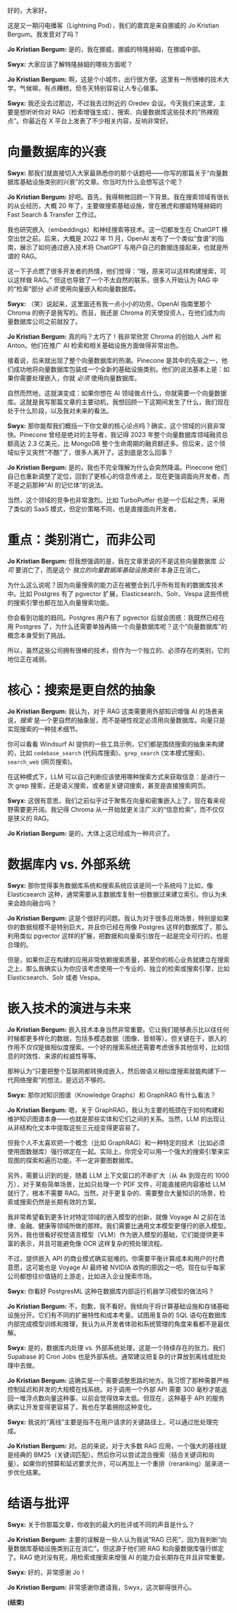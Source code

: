 好的，大家好。

这是又一期闪电播客（Lightning Pod），我们的嘉宾是来自挪威的 Jo Kristian Bergum。我发音对了吗？

**Jo Kristian Bergum:** 是的，我在挪威，挪威的特隆赫姆，在挪威中部。

**Swyx:** 大家应该了解特隆赫姆的哪些方面呢？

**Jo Kristian Bergum:** 啊，这是个小城市，出行很方便。这里有一所很棒的技术大学。气候嘛，有点糟糕，但冬天特别容易让人专心做事。

**Swyx:** 我还没去过那边，不过我去过附近的 Oredev 会议。今天我们来这里，主要是想听听你对 RAG（检索增强生成）、搜索、向量数据库这些技术的“热辣观点”。你最近在 X 平台上发表了不少相关内容，反响非常好。

# 向量数据库的兴衰

**Swyx:** 那我们就直接切入大家最熟悉你的那个话题吧——你写的那篇关于“向量数据库基础设施类别的兴衰”的文章。你当时为什么会想写这个呢？

**Jo Kristian Bergum:** 好吧。首先，我得稍微回顾一下背景。我在搜索领域有很长的从业经历，大概 20 年了，主要做搜索基础设施，曾在雅虎和挪威特隆赫姆的 Fast Search & Transfer 工作过。

我也研究嵌入（embeddings）和神经搜索等技术。这一切都发生在 ChatGPT 横空出世之前。后来，大概是 2022 年 11 月，OpenAI 发布了一个类似“食谱”的指南，展示了如何通过嵌入技术将 ChatGPT 与用户自己的数据连接起来，也就是所谓的 RAG。

这一下子点燃了很多开发者的热情，他们觉得：“哦，原来可以这样构建搜索，可以这样做 RAG。” 但这也导致了一个不太自然的联系，很多人开始认为 RAG 中的“检索”部分 *必须* 使用向量嵌入和向量数据库。

**Swyx:** （笑）说起来，这里面还有我一点小小的功劳。OpenAI 指南里那个 Chroma 的例子是我写的。而且，我还是 Chroma 的天使投资人，在他们成为向量数据库公司之前就投了。

**Jo Kristian Bergum:** 真的吗？太巧了！我非常欣赏 Chroma 的创始人 Jeff 和 Anton。他们在推广 AI 检索和相关基础设施方面做得非常出色。

接着说，后来就出现了整个向量数据库的热潮。Pinecone 是其中的先驱之一，他们成功地将向量数据库包装成一个全新的基础设施类别。他们的说法基本上是：如果你需要处理嵌入，你就 *必须* 使用向量数据库。

自然而然地，这就演变成：如果你想在 AI 领域做点什么，你就需要一个向量数据库。这就是我写那篇文章的主要动机，我想回顾一下这期间发生了什么，我们现在处于什么阶段，以及我对未来的看法。

**Swyx:** 那你能帮我们概括一下你文章的核心论点吗？确实，这个领域的兴衰非常快。Pinecone 曾经是绝对的主导者，我记得 2023 年整个向量数据库领域融资总额高达 2.3 亿美元，比 MongoDB 整个生命周期的融资额还多。但后来，这个领域似乎又突然“不酷”了，很多人离开了。这到底是怎么回事？

**Jo Kristian Bergum:** 是的，我也不完全理解为什么会突然降温。Pinecone 他们自己也重新调整了定位，回到了更核心的信息传递上，现在更强调面向开发者，而不是之前那种“AI 的记忆体”的说法。

当然，这个领域的竞争也非常激烈。比如 TurboPuffer 也是一个后起之秀，采用了类似的 SaaS 模式，但定价策略不同，也是直接面向开发者。

# 重点：类别消亡，而非公司

**Jo Kristian Bergum:** 但我想强调的是，我在文章里说的不是这些向量数据库 *公司* 要消亡了，而是这个 *独立的向量数据库基础设施类别* 本身正在消亡。

为什么这么说呢？因为向量搜索的能力正在被整合到几乎所有现有的数据库技术中。比如 Postgres 有了 pgvector 扩展，Elasticsearch、Solr、Vespa 这些传统的搜索引擎也都在加入向量搜索功能。

你会看到功能的趋同。Postgres 用户有了 pgvector 后就会困惑：我既然已经在用 Postgres 了，为什么还需要单独再搞一个向量数据库呢？这个“向量数据库”的概念本身受到了挑战。

所以，虽然这些公司拥有很棒的技术，但作为一个独立的、必须存在的类别，它的地位正在减弱。

# 核心：搜索是更自然的抽象

**Jo Kristian Bergum:** 我认为，对于 RAG 这类需要用外部知识增强 AI 的场景来说，*搜索* 是一个更自然的抽象层，而不是硬性规定必须用向量数据库。向量只是实现搜索的一种技术细节。

你可以看看 Windsurf AI 提供的一些工具示例，它们都是围绕搜索的抽象来构建的，比如 `codebase_search` (代码库搜索)、`grep_search` (文本模式搜索)、`search_web` (网页搜索)。

在这种模式下，LLM 可以自己判断应该使用哪种搜索方式来获取信息：是进行一次 grep 搜索，还是语义搜索，或者是关键词搜索，甚至是直接搜索网页。

**Swyx:** 这很有意思。我们之前似乎过于聚焦在向量和密集嵌入上了，现在看来视野需要更开阔。我记得 Chroma 从一开始就更关注广义的“信息检索”，而不仅仅是狭义的 RAG。

**Jo Kristian Bergum:** 是的，大体上这已经成为一种共识了。

# 数据库内 vs. 外部系统

**Swyx:** 那你觉得事务数据库系统和搜索系统应该是同一个系统吗？比如，像 Elasticsearch 这种，通常需要从主数据库复制一份数据过来建立索引。你认为未来会趋向融合吗？

**Jo Kristian Bergum:** 这是个很好的问题。我认为对于很多应用场景，特别是如果你的数据规模不是特别巨大，并且你已经在用像 Postgres 这样的数据库了，那么利用类似 pgvector 这样的扩展，把数据和向量索引放在一起是完全可行的，也是合理的。

但是，如果你正在构建的应用非常依赖搜索质量，甚至你的核心业务就建立在搜索之上，那么我确实认为你应该考虑使用一个专业的、独立的检索或搜索引擎，比如 Elasticsearch、Solr 或者 Vespa。

# 嵌入技术的演进与未来

**Jo Kristian Bergum:** 嵌入技术本身当然非常重要。它让我们能够表示比以往任何时候都更多样化的数据，包括多模态数据（图像、音频等）。但关键在于，嵌入的作用不*仅仅*是做相似度搜索。一个好的搜索系统还需要考虑很多其他信号，比如信息的时效性、来源的权威性等等。

那种认为“只要把整个互联网都转换成嵌入，然后做语义相似度搜索就能构建下一代网络搜索”的想法，是远远不够的。

**Swyx:** 那你对知识图谱（Knowledge Graphs）和 GraphRAG 有什么看法？

**Jo Kristian Bergum:** 嗯，关于 GraphRAG，我认为主要的瓶颈在于如何构建和维护知识图谱本身——也就是那些实体和它们之间的关系。当然，LLM 的出现让从非结构化文本中提取这些三元组变得更容易了。

但我个人不太喜欢把一个概念（比如 GraphRAG）和一种特定的技术（比如必须使用图数据库）强行绑定在一起。实际上，你完全可以用一个强大的搜索引擎来实现图的探索和遍历功能，不一定非要图数据库。

另外，需要认识到的是，随着 LLM 上下文窗口的不断扩大（从 4k 到现在的 1000 万），对于某些简单场景，比如只处理一个 PDF 文件，可能直接把内容塞给 LLM 就行了，根本不需要 RAG。当然，对于更复杂的、需要整合大量知识的场景，检索或搜索仍然是长期有效的方案。

我非常希望看到更多针对特定领域的嵌入模型的创新，就像 Voyage AI 之前在法律、金融、健康等领域所做的那样。我们需要比通用文本模型更懂行的嵌入模型。另外，我也很看好视觉语言模型（VLM）作为嵌入模型的基础，它们能提供更丰富的表示，并且可能避免像 OCR 这样复杂的预处理流程。

不过，提供嵌入 API 的商业模式确实挺难的。你需要平衡计算成本和用户的付费意愿，这可能也是 Voyage AI 最终被 NVIDIA 收购的原因之一吧。现在似乎每家公司都想往价值链的上游走，比如进入企业搜索市场。

**Swyx:** 你看好 PostgresML 这种在数据库内部运行机器学习模型的做法吗？

**Jo Kristian Bergum:** 不，抱歉，我不看好。我倾向于将计算基础设施和存储基础设施分开。它们有不同的扩展特性和成本考量。试图用复杂的 SQL 语句在数据库内部完成模型训练和推理，我认为从开发者体验和系统管理的角度来看都不是最优解。

**Swyx:** 是的，数据库内处理 vs. 外部系统处理，这是一个持续存在的张力。我们 Supabase 的 Cron Jobs 也是外部系统。通常建议把复杂的计算放到离线或批处理中去做。

**Jo Kristian Bergum:** 这确实是一个需要调整思路的地方。我习惯了那种需要严格控制延迟和并发的大规模在线系统。对于调用一个外部 API 需要 300 毫秒才能返回一堆浮点数向量这种事，以前会觉得效率太低。但现在，这种基于 API 的服务确实让开发变得更容易了，我也在学着拥抱这种变化。

**Swyx:** 我说的“离线”主要是指不在用户请求的关键路径上，可以通过批处理完成。

**Jo Kristian Bergum:** 对。总的来说，对于大多数 RAG 应用，一个强大的基线就是经典的 BM25（关键词匹配）。然后你可以尝试混合搜索（结合关键词和向量）。如果你的预算和延迟要求允许，可以再加上一个重排（reranking）层来进一步优化结果。

# 结语与批评

**Swyx:** 关于你那篇文章，你收到的最大的批评或不同的声音是什么？

**Jo Kristian Bergum:** 主要的误解是一些人认为我说“RAG 已死”，因为我判断“向量数据库基础设施类别正在消亡”。但这源于他们把 RAG 和向量数据库强行绑定了。RAG 绝对没有死，用检索或搜索来增强 AI 的能力会长期存在并且非常重要。

**Swyx:** 好的，非常感谢 Jo！

**Jo Kristian Bergum:** 非常感谢你邀请我，Swyx，这次聊得很开心。

**(结束)**
